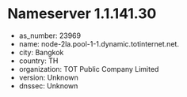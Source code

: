 # Nameserver 1.1.141.30

* as_number: 23969
* name: node-2la.pool-1-1.dynamic.totinternet.net.
* city: Bangkok
* country: TH
* organization: TOT Public Company Limited
* version: Unknown
* dnssec: Unknown
